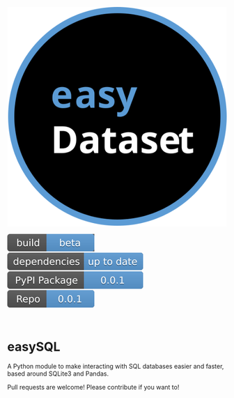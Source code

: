 ![Logo](Images/logo.svg)

<p float="left">
    <img src="Images/build%20badge.svg">
    <img src="Images/dependency%20badge.svg">
    <img src="Images/pypi badge.svg">
    <img src="Images/repo badge.svg">
</p>
<br/>

# easySQL
A Python module to make interacting with SQL databases easier and faster, based around SQLite3 and Pandas.

Pull requests are welcome! Please contribute if you want to!